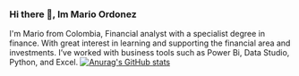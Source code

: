 ### Hi there 👋, Im Mario Ordonez

I'm Mario from Colombia, Financial analyst with a specialist degree in finance. With great interest in learning and supporting the financial area and investments. I’ve worked with business tools such as Power Bi, Data Studio, Python, and Excel.
[![Anurag's GitHub stats](https://github-readme-stats.vercel.app/api?username=marioordonez2022)](https://github.com/anuraghazra/github-readme-stats)
